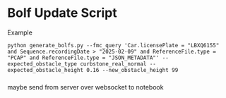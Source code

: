 # Bolf Update Script

Example
~~~
python generate_bolfs.py --fmc_query 'Car.licensePlate = "LBXQ6155" and Sequence.recordingDate > "2025-02-09" and ReferenceFile.type = "PCAP" and ReferenceFile.type = "JSON_METADATA"' --expected_obstacle_type curbstone_real_normal --expected_obstacle_height 0.16 --new_obstacle_height 99
~~~

###

maybe send from server over websocket to notebook
